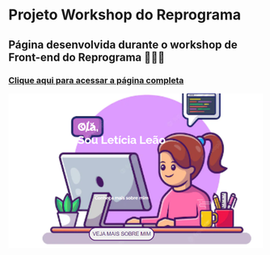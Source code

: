 # Projeto Workshop do Reprograma

## Página desenvolvida durante o workshop de Front-end do Reprograma 👩🏽‍💻

### [Clique aqui para acessar a página completa](https://letsle.github.io/Workshop-Reprograma/)

![preview](./imagens/projeto.png)